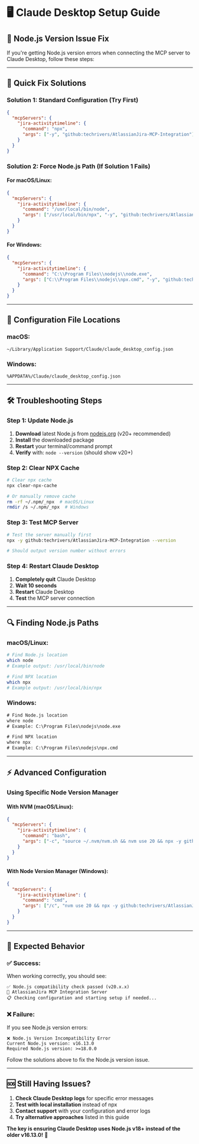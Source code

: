 # 🖥️ Claude Desktop Setup Guide

## 🚨 **Node.js Version Issue Fix**

If you're getting Node.js version errors when connecting the MCP server to Claude Desktop, follow these steps:

---

## 🔧 **Quick Fix Solutions**

### **Solution 1: Standard Configuration (Try First)**

```json
{
  "mcpServers": {
    "jira-activitytimeline": {
      "command": "npx",
      "args": ["-y", "github:techrivers/AtlassianJira-MCP-Integration"]
    }
  }
}
```

### **Solution 2: Force Node.js Path (If Solution 1 Fails)**

#### **For macOS/Linux:**
```json
{
  "mcpServers": {
    "jira-activitytimeline": {
      "command": "/usr/local/bin/node",
      "args": ["/usr/local/bin/npx", "-y", "github:techrivers/AtlassianJira-MCP-Integration"]
    }
  }
}
```

#### **For Windows:**
```json
{
  "mcpServers": {
    "jira-activitytimeline": {
      "command": "C:\\Program Files\\nodejs\\node.exe",
      "args": ["C:\\Program Files\\nodejs\\npx.cmd", "-y", "github:techrivers/AtlassianJira-MCP-Integration"]
    }
  }
}
```

---

## 📍 **Configuration File Locations**

### **macOS:**
```
~/Library/Application Support/Claude/claude_desktop_config.json
```

### **Windows:**
```
%APPDATA%/Claude/claude_desktop_config.json
```

---

## 🛠️ **Troubleshooting Steps**

### **Step 1: Update Node.js**
1. **Download** latest Node.js from [nodejs.org](https://nodejs.org/) (v20+ recommended)
2. **Install** the downloaded package
3. **Restart** your terminal/command prompt
4. **Verify** with: `node --version` (should show v20+)

### **Step 2: Clear NPX Cache**
```bash
# Clear npx cache
npx clear-npx-cache

# Or manually remove cache
rm -rf ~/.npm/_npx  # macOS/Linux
rmdir /s ~/.npm/_npx  # Windows
```

### **Step 3: Test MCP Server**
```bash
# Test the server manually first
npx -y github:techrivers/AtlassianJira-MCP-Integration --version

# Should output version number without errors
```

### **Step 4: Restart Claude Desktop**
1. **Completely quit** Claude Desktop
2. **Wait 10 seconds**
3. **Restart** Claude Desktop
4. **Test** the MCP server connection

---

## 🔍 **Finding Node.js Paths**

### **macOS/Linux:**
```bash
# Find Node.js location
which node
# Example output: /usr/local/bin/node

# Find NPX location  
which npx
# Example output: /usr/local/bin/npx
```

### **Windows:**
```cmd
# Find Node.js location
where node
# Example: C:\Program Files\nodejs\node.exe

# Find NPX location
where npx
# Example: C:\Program Files\nodejs\npx.cmd
```

---

## ⚡ **Advanced Configuration**

### **Using Specific Node Version Manager**

#### **With NVM (macOS/Linux):**
```json
{
  "mcpServers": {
    "jira-activitytimeline": {
      "command": "bash",
      "args": ["-c", "source ~/.nvm/nvm.sh && nvm use 20 && npx -y github:techrivers/AtlassianJira-MCP-Integration"]
    }
  }
}
```

#### **With Node Version Manager (Windows):**
```json
{
  "mcpServers": {
    "jira-activitytimeline": {
      "command": "cmd",
      "args": ["/c", "nvm use 20 && npx -y github:techrivers/AtlassianJira-MCP-Integration"]
    }
  }
}
```

---

## 🚀 **Expected Behavior**

### **✅ Success:**
When working correctly, you should see:
```
✅ Node.js compatibility check passed (v20.x.x)
🚀 AtlassianJira MCP Integration Server
📋 Checking configuration and starting setup if needed...
```

### **❌ Failure:**
If you see Node.js version errors:
```
❌ Node.js Version Incompatibility Error
Current Node.js version: v16.13.0
Required Node.js version: >=18.0.0
```

Follow the solutions above to fix the Node.js version issue.

---

## 🆘 **Still Having Issues?**

1. **Check Claude Desktop logs** for specific error messages
2. **Test with local installation** instead of npx
3. **Contact support** with your configuration and error logs
4. **Try alternative approaches** listed in this guide

**The key is ensuring Claude Desktop uses Node.js v18+ instead of the older v16.13.0!** 🔑